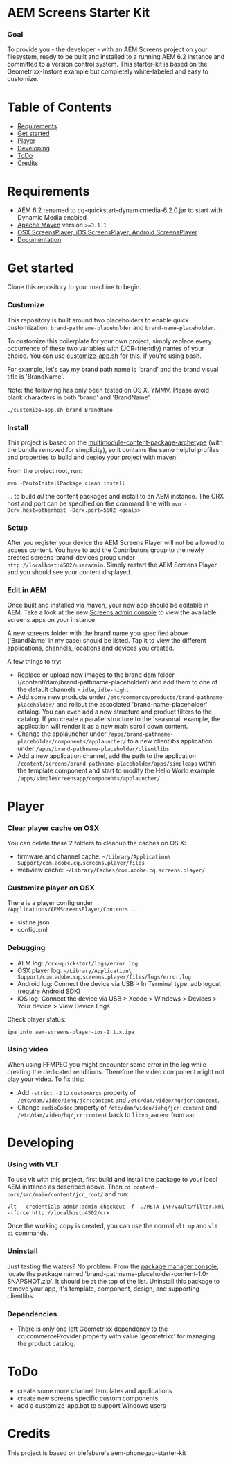 AEM Screens Starter Kit
====================

### Goal 

To provide you - the developer - with an AEM Screens project on your filesystem, ready to be built and installed to a running AEM 6.2 instance and committed to a version control system. This starter-kit is based on the Geometrixx-Instore example but completely white-labeled and easy to customize.

Table of Contents
=================

* [Requirements](#requirements)
* [Get started](#get-started)
* [Player](#player)
* [Developing](#developing)
* [ToDo](#todo)
* [Credits](#credits)


Requirements
============

- AEM 6.2 renamed to cq-quickstart-dynamicmedia-6.2.0.jar to start with Dynamic Media enabled
- [Apache Maven](https://maven.apache.org/) version `>=3.1.1`
- [OSX ScreensPlayer, iOS ScreensPlayer, Android ScreensPlayer](https://download.macromedia.com/screens/)
- [Documentation](https://docs.adobe.com/docs/en/aem/6-2/deploy/screens.html)


Get started
===========

Clone this repository to your machine to begin.


### Customize

This repository is built around two placeholders to enable quick customization: `brand-pathname-placeholder` and `brand-name-placeholder`.

To customize this boilerplate for your own project, simply replace every occurrence of these two variables with (JCR-friendly) names of your choice. You can use [customize-app.sh](customize-app.sh) for this, if you're using bash.

For example, let's say my brand path name is 'brand' and the brand visual title is 'BrandName'. 

Note: the following has only been tested on OS X. YMMV. Please avoid blank characters in both 'brand' and 'BrandName'.

```
./customize-app.sh brand BrandName
```

### Install

This project is based on the [multimodule-content-package-archetype](http://dev.day.com/content/docs/en/aem/6-0/develop/how-tos/vlt-mavenplugin.html#multimodule-content-package-archetype) (with the bundle removed for simplicity), so it contains the same helpful profiles and properties to build and deploy your project with maven.

From the project root, run:

```
mvn -PautoInstallPackage clean install 
```

... to build *all* the content packages and install to an AEM instance. The CRX host and port can be specified on the command line with `mvn -Dcrx.host=otherhost -Dcrx.port=5502 <goals>`


### Setup

After you register your device the AEM Screens Player will not be allowed to access content. You have to add the Contributors group to the newly created screens-brand-devices group under `http://localhost:4502/useradmin`. Simply restart the AEM Screens Player and you should see your content displayed.


### Edit in AEM

Once built and installed via maven, your new app should be editable in AEM. Take a look at the new [Screens admin console](http://localhost:4502/screens.html/content/screens) to view the available screens apps on your instance.

A new screens folder with the brand name you specified above ('BrandName' in my case) should be listed. Tap it to view the different applications, channels, locations and devices you created. 

A few things to try:

- Replace or upload new images to the brand dam folder (/content/dam/brand-pathname-placeholder/) and add them to one of the default channels - `idle`, `idle-night`
- Add some new products under `/etc/commerce/products/brand-pathname-placeholder/` and rollout the associated 'brand-name-placeholder' catalog. You can even add a new structure and product filters to the catalog. If you create a parallel structure to the 'seasonal' example, the application will render it as a new main scroll down content.
- Change the applauncher under `/apps/brand-pathname-placeholder/components/applauncher/` to a new clientlibs application under `/apps/brand-pathname-placeholder/clientlibs`
- Add a new application channel, add the path to the application `/content/screens/brand-pathname-placeholder/apps/simpleapp` within the template component and start to modify the Hello World example `/apps/simplescreensapp/components/applauncher/`.


Player
======

### Clear player cache on OSX

You can delete these 2 folders to cleanup the caches on OS X:

- firmware and channel cache: `~/Library/Application\ Support/com.adobe.cq.screens.player/files`
- webview cache: `~/Library/Caches/com.adobe.cq.screens.player/`

### Customize player on OSX

There is a player config under `/Applications/AEMScreensPlayer/Contents....`
- sistine.json
- config.xml

### Debugging

- AEM log: `/crx-quickstart/logs/error.log`
- OSX player log: `~/Library/Application\ Support/com.adobe.cq.screens.player/files/logs/error.log`
- Android log: Connect the device via USB > In Terminal type: adb logcat (require Android SDK)
- iOS log: Connect the device via USB > Xcode > Windows > Devices > Your device > View Device Logs

Check player status:

```
ipa info aem-screens-player-ios-2.1.x.ipa
```

### Using video

When using FFMPEG you might encounter some error in the log while creating the dedicated renditions. Therefore the video component might not play your video. To fix this:

- Add `-strict -2` to `customArgs` property of `/etc/dam/video/iehq/jcr:content` and `/etc/dam/video/hq/jcr:content`.
- Change `audioCodec` property of `/etc/dam/video/iehq/jcr:content` and `/etc/dam/video/hq/jcr:content` back to `libvo_aacenc` from `aac`


Developing
==========

### Using with VLT

To use vlt with this project, first build and install the package to your local AEM instance as described above. Then `cd content-core/src/main/content/jcr_root/` and run:

```
vlt --credentials admin:admin checkout -f ../META-INF/vault/filter.xml --force http://localhost:4502/crx
````

Once the working copy is created, you can use the normal ``vlt up`` and ``vlt ci`` commands.

### Uninstall

Just testing the waters? No problem. From the [package manager console](http://localhost:4502/crx/packmgr/index.jsp), locate the package named 'brand-pathname-placeholder-content-1.0-SNAPSHOT.zip'. It should be at the top of the list. Uninstall this package to remove your app, it's template, component, design, and supporting clientlibs.

### Dependencies

- There is only one left Geometrixx dependency to the cq:commerceProvider property with value 'geometrixx' for managing the product catalog.

ToDo
====

- create some more channel templates and applications
- create new screens specific custom components
- add a customize-app.bat to support Windows users

Credits
=======

This project is based on blefebvre's aem-phonegap-starter-kit
